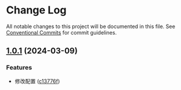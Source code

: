 # Change Log

All notable changes to this project will be documented in this file.
See [Conventional Commits](https://conventionalcommits.org) for commit guidelines.

## [1.0.1](https://github.com/OpenSourceLearners/pnpm-lerna/compare/v1.0.0...v1.0.1) (2024-03-09)


### Features

* 修改配置 ([c13776f](https://github.com/OpenSourceLearners/pnpm-lerna/commit/c13776f5b603a17855e062c524890d761c6297c6))
